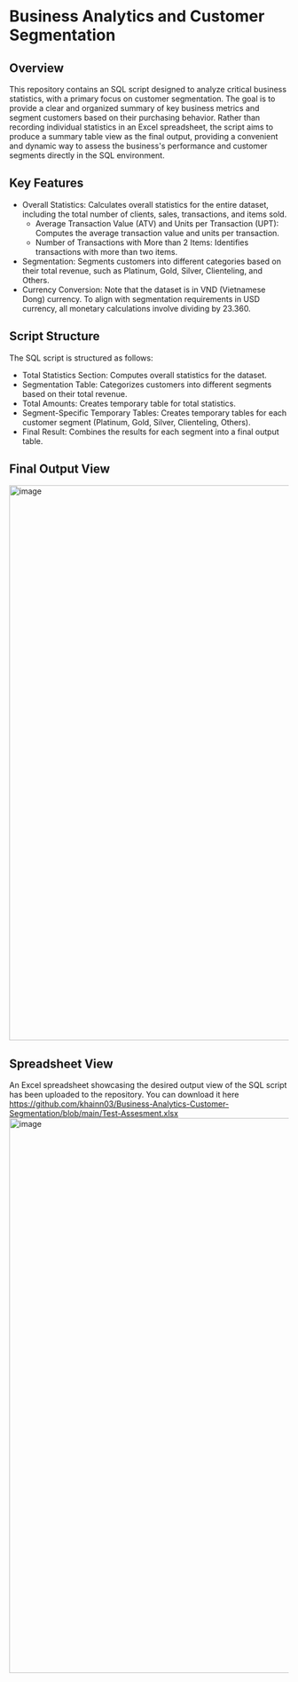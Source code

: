 # Business Analytics and Customer Segmentation

## Overview
This repository contains an SQL script designed to analyze critical business statistics, with a primary focus on customer segmentation. The goal is to provide a clear and organized summary of key business metrics and segment customers based on their purchasing behavior. Rather than recording individual statistics in an Excel spreadsheet, the script aims to produce a summary table view as the final output, providing a convenient and dynamic way to assess the business's performance and customer segments directly in the SQL environment.


## Key Features
- Overall Statistics: Calculates overall statistics for the entire dataset, including the total number of clients, sales, transactions, and items sold.
  + Average Transaction Value (ATV) and Units per Transaction (UPT): Computes the average transaction value and units per transaction.
  + Number of Transactions with More than 2 Items: Identifies transactions with more than two items.
- Segmentation: Segments customers into different categories based on their total revenue, such as Platinum, Gold, Silver, Clienteling, and Others.
- Currency Conversion: Note that the dataset is in VND (Vietnamese Dong) currency. To align with segmentation requirements in USD currency, all monetary calculations involve dividing by 23.360.


## Script Structure
The SQL script is structured as follows:
- Total Statistics Section: Computes overall statistics for the dataset.
- Segmentation Table: Categorizes customers into different segments based on their total revenue.
- Total Amounts: Creates temporary table for total statistics.
- Segment-Specific Temporary Tables: Creates temporary tables for each customer segment (Platinum, Gold, Silver, Clienteling, Others).
- Final Result: Combines the results for each segment into a final output table.

## Final Output View
<img width="1000" alt="image" src="https://github.com/khainn03/Business-Analytics-Customer-Segmentation/assets/149082730/f285d33c-5f69-46c4-a0ba-456cba46260b">



## Spreadsheet View 
An Excel spreadsheet showcasing the desired output view of the SQL script has been uploaded to the repository. You can download it here https://github.com/khainn03/Business-Analytics-Customer-Segmentation/blob/main/Test-Assesment.xlsx
<img width="1000" alt="image" src="https://github.com/khainn03/Business-Analytics-Customer-Segmentation/assets/149082730/67c927ea-a7f0-4e1a-8621-ad7bc11d862b">






